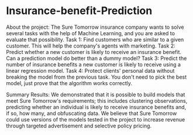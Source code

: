 # Insurance-benefit-Prediction
About the project: The Sure Tomorrow insurance company wants to solve several tasks with the help of Machine Learning, and you are asked to evaluate that possibility.
Task 1: Find customers who are similar to a given customer. This will help the company's agents with marketing.
Task 2: Predict whether a new customer is likely to receive an insurance benefit. Can a prediction model do better than a dummy model?
Task 3: Predict the number of insurance benefits a new customer is likely to receive using a linear regression model.
Task 4: Protect clients' personal data without breaking the model from the previous task. 
You don't need to pick the best model, just prove that the algorithm works correctly.

Summary Results: We demonstrated that it is possible to build models that meet Sure Tomorrow's requirements; this includes clustering observations, predicting whether an individual is likely to receive insurance benefits and, if so, how many, and obfuscating data. We believe that Sure Tomorrow could use versions of the models tested in the project to increase revenue through targeted advertisement and selective policy pricing. 
